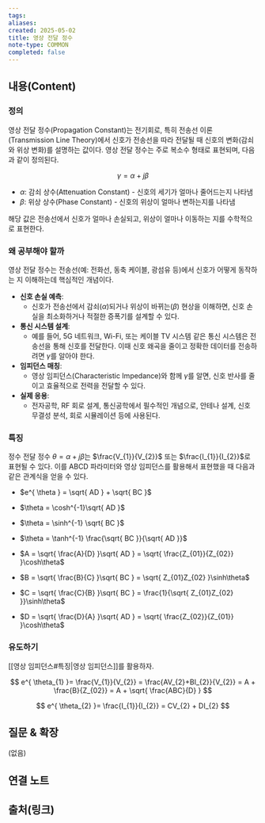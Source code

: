 ```yaml
---
tags:
aliases: 
created: 2025-05-02
title: 영상 전달 정수
note-type: COMMON
completed: false
---
```


## 내용(Content)

### 정의

영상 전달 정수(Propagation Constant)는 전기회로, 특히 전송선 이론(Transmission Line Theory)에서 신호가 전송선을 따라 전달될 때 신호의 변화(감쇠와 위상 변화)를 설명하는 값이다. 영상 전달 정수는 주로 복소수 형태로 표현되며, 다음과 같이 정의된다.

$$
\gamma = \alpha + j \beta
$$
- $\alpha$: 감쇠 상수(Attenuation Constant) - 신호의 세기가 얼마나 줄어드는지 나타냄
- $\beta$: 위상 상수(Phase Constant) - 신호의 위상이 얼마나 변하는지를 나타냄

해당 값은 전송선에서 신호가 얼마나 손실되고, 위상이 얼마나 이동하는 지를 수학적으로 표현한다.

### 왜 공부해야 할까

영상 전달 정수는 전송선(예: 전화선, 동축 케이블, 광섬유 등)에서 신호가 어떻게 동작하는 지 이해하는데 핵심적인 개념이다. 

- **신호 손실 예측**:
    - 신호가 전송선에서 감쇠($\alpha$)되거나 위상이 바뀌는($\beta$) 현상을 이해하면, 신호 손실을 최소화하거나 적절한 증폭기를 설계할 수 있다.
- **통신 시스템 설계**:
    - 예를 들어, 5G 네트워크, Wi-Fi, 또는 케이블 TV 시스템 같은 통신 시스템은 전송선을 통해 신호를 전달한다. 이때 신호 왜곡을 줄이고 정확한 데이터를 전송하려면 $\gamma$를 알아야 한다.
- **임피던스 매칭**:
    - 영상 임피던스(Characteristic Impedance)와 함께 $\gamma$를 알면, 신호 반사를 줄이고 효율적으로 전력을 전달할 수 있다.
- **실제 응용**:
    - 전자공학, RF 회로 설계, 통신공학에서 필수적인 개념으로, 안테나 설계, 신호 무결성 분석, 회로 시뮬레이션 등에 사용된다.

### 특징

정수 전달 정수 $\theta = \alpha + j\beta$는 $\frac{V_{1}}{V_{2}}$ 또는 $\frac{I_{1}}{I_{2}}$로 표현될 수 있다. 이를 ABCD 파라미터와 영상 임피던스를 활용해서 표현했을 때 다음과 같은 관계식을 얻을 수 있다.

- $e^{ \theta } = \sqrt{ AD } + \sqrt{ BC }$
- $\theta = \cosh^{-1}\sqrt{ AD }$
- $\theta = \sinh^{-1} \sqrt{ BC }$
- $\theta = \tanh^{-1} \frac{\sqrt{ BC }}{\sqrt{ AD }}$

- $A = \sqrt{ \frac{A}{D} }\sqrt{ AD } = \sqrt{ \frac{Z_{01}}{Z_{02}} }\cosh\theta$
- $B = \sqrt{ \frac{B}{C} }\sqrt{ BC } = \sqrt{ Z_{01}Z_{02} }\sinh\theta$
- $C = \sqrt{ \frac{C}{B} }\sqrt{ BC } = \frac{1}{\sqrt{ Z_{01}Z_{02} }}\sinh\theta$
- $D = \sqrt{ \frac{D}{A} }\sqrt{ AD } = \sqrt{ \frac{Z_{02}}{Z_{01}} }\cosh\theta$

### 유도하기

[[영상 임피던스#특징|영상 임피던스]]를 활용하자.

$$
e^{ \theta_{1} }= \frac{V_{1}}{V_{2}} = \frac{AV_{2}+BI_{2}}{V_{2}} = A + \frac{B}{Z_{02}} = A + \sqrt{ \frac{ABC}{D} }
$$

$$
e^{ \theta_{2} }= \frac{I_{1}}{I_{2}} = CV_{2} + DI_{2}
$$



## 질문 & 확장

(없음)

## 연결 노트

## 출처(링크)

